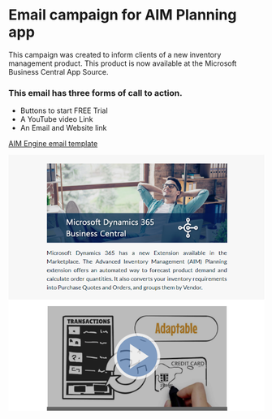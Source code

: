 
# Email campaign for AIM Planning app

This campaign was created to inform clients of a new inventory management product.
This product is now available at the Microsoft Business Central App Source.

### This email has three forms of call to action.

* Buttons to start FREE Trial
* A YouTube video Link 
* An Email and Website link

[AIM Engine email template](https://rebecalvarez.github.io/email-camp-AIM/ "AIM Engine email Template Page Link")

![Main](AIM-Camp.png)